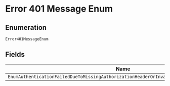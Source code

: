 
# Error 401 Message Enum

## Enumeration

`Error401MessageEnum`

## Fields

| Name |
|  --- |
| `EnumAuthenticationFailedDueToMissingAuthorizationHeaderOrInvalidAuthenticationCredentials` |

